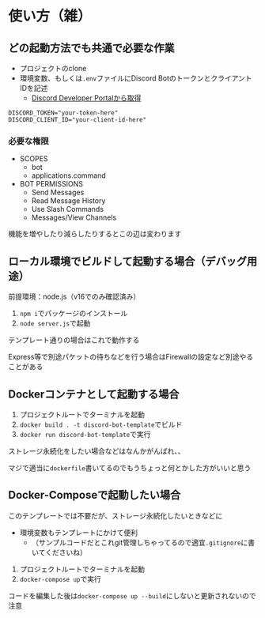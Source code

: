 # 使い方（雑）
## どの起動方法でも共通で必要な作業
- プロジェクトのclone
- 環境変数、もしくは`.env`ファイルにDiscord BotのトークンとクライアントIDを記述
  - [Discord Developer Portalから取得](https://discordjs.guide/preparations/setting-up-a-bot-application.html#your-bot-s-token)

```.env
DISCORD_TOKEN="your-token-here"
DISCORD_CLIENT_ID="your-client-id-here"
```

### 必要な権限
- SCOPES
  - bot
  - applications.command
- BOT PERMISSIONS
  - Send Messages
  - Read Message History
  - Use Slash Commands
  - Messages/View Channels

機能を増やしたり減らしたりするとこの辺は変わります

## ローカル環境でビルドして起動する場合（デバッグ用途）
前提環境：node.js（v16でのみ確認済み）
1. `npm i`でパッケージのインストール
2. `node server.js`で起動

テンプレート通りの場合はこれで動作する

Express等で別途パケットの待ちなどを行う場合はFirewallの設定など別途やることがある

## Dockerコンテナとして起動する場合
1. プロジェクトルートでターミナルを起動
2. `docker build . -t discord-bot-template`でビルド
3. `docker run discord-bot-template`で実行

ストレージ永続化をしたい場合などはなんかがんばれ、、

マジで適当に`dockerfile`書いてるのでもうちょっと何とかした方がいいと思う

## Docker-Composeで起動したい場合
このテンプレートでは不要だが、ストレージ永続化したいときなどに

- 環境変数もテンプレートにかけて便利
  - （サンプルコードだとこれgit管理しちゃってるので適宜`.gitignore`に書いてくださいね）

1. プロジェクトルートでターミナルを起動
2. `docker-compose up`で実行

コードを編集した後は`docker-compose up --build`にしないと更新されないので注意
